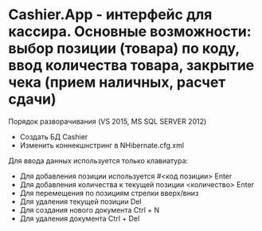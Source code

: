 ﻿# Cashier.App - интерфейс для кассира. Основные возможности: выбор позиции (товара) по коду, ввод количества товара, закрытие чека (прием наличных, расчет сдачи)
<p>Порядок разворачивания (VS 2015, MS SQL SERVER 2012)</p>
<ul>
  <li>Создать БД Cashier</li>
  <li>Изменить коннекшнстринг в NHibernate.cfg.xml</li>
</ul>

<p>
Для ввода данных используется только клавиатура:
<ul>
  <li>Для добавления позиции используется #<код позиции> Enter</li>
  <li>Для добавления количества к текущей позиции <количество> Enter</li>
  <li>Для перемещения по позициям стрелки вверх/вниз</li>
  <li>Для удаления текущей позиции Del</li>
  <li>Для создания нового документа Ctrl + N</li>
  <li>Для удаления документа Ctrl + Del</li>
</ul>
</p>
